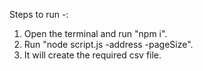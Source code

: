 Steps to run -:

1. Open the terminal and run "npm i".
2. Run "node script.js -address -pageSize".
3. It will create the required csv file.
